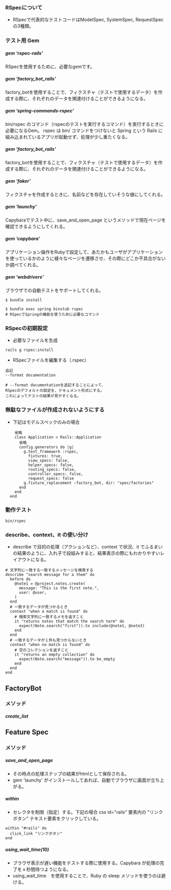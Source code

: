 ### RSpecについて
- RSpecで代表的なテストコードはModelSpec, SystemSpec, RequestSpecの3種類。

### テスト用 Gem

##### gem ‘rspec-rails’
RSpecを使用するために、必要なgemです。

##### gem ‘factory_bot_rails’
factory_botを使用することで、フィクスチャ（テストで使用するデータ）を作成する際に、それぞれのデータを関連付けることができるようになる。

##### gem ‘spring-commands-rspec’
bin/rspec のコマンド（rspecのテストを実行するコマンド）を実行するときに必要になるGem。
rspec は bin/ コマンドをつけないと Spring という Rails に組み込まれているアプリが起動せず、処理が少し重たくなる。

##### gem ‘factory_bot_rails’
factory_botを使用することで、フィクスチャ（テストで使用するデータ）を作成する際に、それぞれのデータを関連付けることができるようになる。

##### gem ‘faker’
フィクスチャを作成するときに、名前などを存在していそうな値にしてくれる。

##### gem ‘launchy’
Capybaraでテスト中に、save_and_open_page というメソッドで現在ページを確認できるようにしてくれる。

##### gem ‘capybara’
アプリケーション操作をRubyで設定して、あたかもユーザがアプリケーションを使っているかのように様々なページを遷移させ、その際にどこか不具合がないか調べてくれる。

##### gem ‘webdrivers’
ブラウザでの自動テストをサポートしてくれる。

```
$ bundle install

$ bundle exec spring binstub rspec
# RSpecでSpringの機能を使うために必要なコマンド
```

### RSpecの初期設定
- 必要なファイルを生成

```
rails g rspec:install
```

- RSpecファイルを編集する（.rspec）

```
追記
--format documentation

# --format documentationを追記することによって、
RSpecのデフォルトの設定を、ドキュメント形式にする。
これによってテストの結果が見やすくなる。
```

### 無駄なファイルが作成されないようにする
- 下記はモデルスペックのみの場合
```
    省略
    class Application < Rails::Application
      省略
      config.generators do |g|
        g.test_framework :rspec,
          fixtures: true,
          view_specs: false,
          helper_specs: false,
          routing_specs: false,
          controller_specs: false,
          request_specs: false
        g.fixture_replacement :factory_bot, dir: "spec/factories"
      end
    end
  end
```

### 動作テスト
```
bin/rspec
```
### describe、context、it の使い分け
- describe で目的の処理（アクションなど）、context で状況、it でふるまいの結果のように、入れ子で段組みすると、結果表示の際にもわかりやすいレイアウトになる。
```
# 文字列に一致する一致するメッセージを検索する
describe "search message for a them" do
  before do
    @note1 = @project.notes.create(
      message: "This is the first note.",
      user: @user,
    )
  end
  # 一致するデータが見つかるとき
  context "when a match is found" do
    # 検索文字列に一致するメモを返すこと
    it "returns notes that match the search term" do
      expect(Note.search("first")).to include(@note1, @note3)
    end
  end
  # 一致するデータが１件も見つからないとき
  context "when no match is found" do
    # 空のコレクションを返すこと
    it "returns an empty collection" do
      expect(Note.search("message")).to be_empty
    end
  end
end
```

## FactoryBot
### メソッド
##### create_list

## Feature Spec
### メソッド
##### save_and_open_page
- その時点の処理ステップの結果がhtmlとして保存される。
- gem 'launchy' がインストールしてあれば、自動でブラウザに画面が立ち上がる。

##### within
- セレクタを制限（指定）する。下記の場合 css id="rails" 要素内の "リンクボタン" テキスト要素をクリックしている。
```
within "#rails" do
  click_link "リンクボタン"
end
```

##### using_wait_time(10)
- ブラウザ表示が遅い機能をテストする際に使用する。Capybara が処理の完了をｘ秒間待つようになる。
- using_wait_time　を使用することで、Ruby の sleep メソッドを使うのは避ける。
